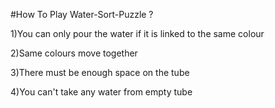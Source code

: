 #How To Play Water-Sort-Puzzle ?

1)You can only pour the water if it is linked to the same colour

2)Same colours move together

3)There must be enough space on the tube

4)You can't take any water from empty tube

